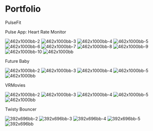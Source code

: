 # Portfolio

PulseFit

Pulse App: Heart Rate Monitor

![462x1000bb-2](https://user-images.githubusercontent.com/24501212/122690687-f2410300-d222-11eb-8eb8-d74e6c4efad3.png)
![462x1000bb-3](https://user-images.githubusercontent.com/24501212/122690690-f4a35d00-d222-11eb-82ce-d214a161f207.png)
![462x1000bb-4](https://user-images.githubusercontent.com/24501212/122690693-f53bf380-d222-11eb-8c4d-58a28c20a05f.png)
![462x1000bb-5](https://user-images.githubusercontent.com/24501212/122690694-f66d2080-d222-11eb-8bed-a803795e3034.png)
![462x1000bb-6](https://user-images.githubusercontent.com/24501212/122690695-f705b700-d222-11eb-9112-36caf756f6ae.png)
![462x1000bb-7](https://user-images.githubusercontent.com/24501212/122690696-f705b700-d222-11eb-9842-ffaf8071ef14.png)
![462x1000bb-8](https://user-images.githubusercontent.com/24501212/122690697-f79e4d80-d222-11eb-88d8-ff808ad8542c.png)
![462x1000bb-9](https://user-images.githubusercontent.com/24501212/122690700-f836e400-d222-11eb-9420-b3c5aa271afc.png)
![462x1000bb-10](https://user-images.githubusercontent.com/24501212/122690701-f836e400-d222-11eb-8bc2-78f746af4343.png)
![462x1000bb](https://user-images.githubusercontent.com/24501212/122690702-f8cf7a80-d222-11eb-98b7-7c2e1113feab.png)

Future Baby

![462x1000bb-2](https://user-images.githubusercontent.com/24501212/122690710-0127b580-d223-11eb-9310-2b1c5f23974c.png)
![462x1000bb-3](https://user-images.githubusercontent.com/24501212/122690712-038a0f80-d223-11eb-872d-cd83fa9b859d.png)
![462x1000bb-4](https://user-images.githubusercontent.com/24501212/122690715-0422a600-d223-11eb-97a2-29b254ba3321.png)
![462x1000bb-5](https://user-images.githubusercontent.com/24501212/122690717-04bb3c80-d223-11eb-857f-7d6889c3c51d.png)
![462x1000bb](https://user-images.githubusercontent.com/24501212/122690718-0553d300-d223-11eb-9f60-182106e9b62d.png)

VRMovies

![462x1000bb-2](https://user-images.githubusercontent.com/24501212/122690736-18ff3980-d223-11eb-9140-624f292cef47.png)
![462x1000bb-3](https://user-images.githubusercontent.com/24501212/122690740-1a306680-d223-11eb-84e4-bd1c8ca72204.png)
![462x1000bb-4](https://user-images.githubusercontent.com/24501212/122690741-1ac8fd00-d223-11eb-94c6-80fe13329ec7.png)
![462x1000bb-5](https://user-images.githubusercontent.com/24501212/122690742-1b619380-d223-11eb-84ef-d2cbd4103360.png)
![462x1000bb](https://user-images.githubusercontent.com/24501212/122690743-1bfa2a00-d223-11eb-9e2c-10d2329da680.png)

Twisty Bouncer

![392x696bb-2](https://user-images.githubusercontent.com/24501212/122690752-2288a180-d223-11eb-9c6b-81191fac2453.png)
![392x696bb-3](https://user-images.githubusercontent.com/24501212/122690756-24526500-d223-11eb-9dcc-22169f292314.png)
![392x696bb-4](https://user-images.githubusercontent.com/24501212/122690758-24eafb80-d223-11eb-8f8d-27f952e1f768.png)
![392x696bb-5](https://user-images.githubusercontent.com/24501212/122690759-25839200-d223-11eb-840b-cb66da60bf7a.png)
![392x696bb](https://user-images.githubusercontent.com/24501212/122690761-261c2880-d223-11eb-9656-eb3ef4eb4813.png)
